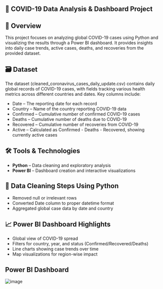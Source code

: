 ## 🦠 COVID-19 Data Analysis & Dashboard Project

## 📌 Overview

This project focuses on analyzing global COVID-19 cases using Python and visualizing the results through a Power BI dashboard. It provides insights into daily case trends, active cases, deaths, and recoveries from the provided dataset.

## 🗃️ Dataset
The dataset (cleaned_coronavirus_cases_daily_update.csv) contains daily global records of COVID-19 cases, with fields tracking various health metrics across different countries and dates. Key columns include:

- Date – The reporting date for each record
- Country – Name of the country reporting COVID-19 data
- Confirmed – Cumulative number of confirmed COVID-19 cases
- Deaths – Cumulative number of deaths due to COVID-19
- Recovered – Cumulative number of recoveries from COVID-19
- Active – Calculated as Confirmed - Deaths - Recovered, showing currently active cases

## 🛠️ Tools & Technologies

- **Python** – Data cleaning and exploratory analysis
- **Power BI** – Dashboard creation and interactive visualizations

## 🧼 Data Cleaning Steps Using Python

- Removed null or irrelevant rows
- Converted Date column to proper datetime format
- Aggregated global case data by date and country

## 📈 Power BI Dashboard Highlights

- Global view of COVID-19 spread
- Filters for country, year, and status (Confirmed/Recovered/Deaths)
- Line charts showing case trends over time
- Map visualizations for region-wise impact

## Power BI Dashboard 
![image](https://github.com/user-attachments/assets/0adb4627-a3eb-4309-a1d6-8355885f9431)
